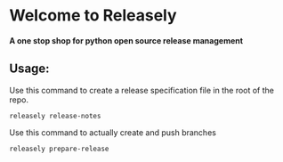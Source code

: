 # Welcome to Releasely

#### A one stop shop for python open source release management

## Usage:

Use this command to create a release specification file in the root of the repo. 
```shell script
releasely release-notes
``` 

Use this command to actually create and push branches
```shell script
releasely prepare-release
``` 